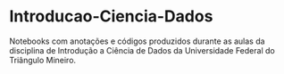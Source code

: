 # Introducao-Ciencia-Dados
Notebooks com anotações e códigos produzidos durante as aulas da disciplina de Introdução a Ciência de Dados da Universidade Federal do Triângulo Mineiro.
